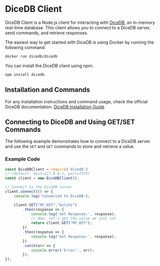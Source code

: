 # DiceDB Client

DiceDB Client is a Node.js client for interacting with [DiceDB](https://github.com/dicedb/dice), an in-memory real-time database. This client allows you to connect to a DiceDB server, send commands, and retrieve responses.

The easiest way to get started with DiceDB is using Docker by running the following command:

```bash
docker run dicedb/dicedb

```
You can install the DiceDB client using npm:
```bash
npm install dicedb
```

## Installation and Commands

For any installation instructions and command usage, check the official DiceDB documentation:
[DiceDB Installation Guide](https://dicedb.io/get-started/installation/)



## Connecting to DiceDB and Using GET/SET Commands

The following example demonstrates how to connect to a DiceDB server and use the `SET` and `GET` commands to store and retrieve a value.

### Example Code

```javascript
const DiceDBClient = require('dicedb')
// (default: host=127.0.0.1, port=7379)
const client = new DiceDBClient();

// Connect to the DiceDB server
client.connect(() => {
    console.log('Connected to DiceDB');

    client.SET("MY_KEY","Golchi")
        .then(response => {
            console.log('Set Response:', response);
            // Now, let's get the value we just set
            return client.GET("MY_KEY");
        })
        .then(response => {
            console.log('Get Response:', response);
        })
        .catch(err => {
            console.error('Error:', err);
        });
});

```